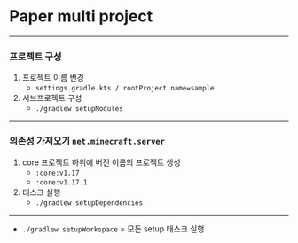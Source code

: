# Paper multi project

---

### 프로젝트 구성

1. 프로젝트 이름 변경
    * `settings.gradle.kts / rootProject.name=sample`
2. 서브프로젝트 구성
    * `./gradlew setupModules`

---

### 의존성 가져오기 `net.minecraft.server`

1. core 프로젝트 하위에 버전 이름의 프로젝트 생성
    * `:core:v1.17`
    * `:core:v1.17.1`
2. 태스크 실행
    * `./gradlew setupDependencies`

---
* `./gradlew setupWorkspace` = 모든 setup 태스크 실행